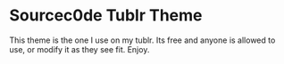 # Sourcec0de Tublr Theme
This theme is the one I use on my tublr. Its free and anyone is allowed to use, or modify it as they see fit. Enjoy.